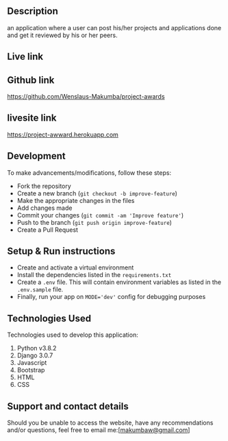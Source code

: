 
## Description
an application where a user can post his/her projects and applications done and get it reviewed by his or her peers.

## Live link

## Github  link
https://github.com/Wenslaus-Makumba/project-awards

## livesite  link
https://project-awward.herokuapp.com

## Development
To make advancements/modifications, follow these steps:

- Fork the repository
- Create a new branch (`git checkout -b improve-feature`)
- Make the appropriate changes in the files
- Add changes made
- Commit your changes (`git commit -am 'Improve feature'`)
- Push to the branch (`git push origin improve-feature`)
- Create a Pull Request 

## Setup & Run instructions
- Create and activate a virtual environment
- Install the dependencies listed in the `requirements.txt`
- Create a `.env` file. This will contain environment variables as listed in the `.env.sample` file.
- Finally, run your app on `MODE='dev'` config for debugging purposes

## Technologies Used
Technologies used to develop this application:

1. Python v3.8.2
2. Django 3.0.7
3. Javascript
4. Bootstrap
5. HTML 
6. CSS


## Support and contact details
Should you be unable to access the website, have any recommendations and/or questions, feel free to email me:[makumbaw@gmail.com]
